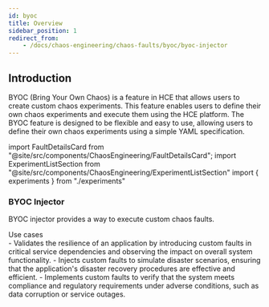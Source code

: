```yaml
---
id: byoc
title: Overview
sidebar_position: 1
redirect_from:
    - /docs/chaos-engineering/chaos-faults/byoc/byoc-injector
---
```


## Introduction

BYOC (Bring Your Own Chaos) is a feature in HCE that allows users to create custom chaos experiments. This feature enables users to define their own chaos experiments and execute them using the HCE platform. The BYOC feature is designed to be flexible and easy to use, allowing users to define their own chaos experiments using a simple YAML specification.

<!-- Import statement for Custom Components -->

import FaultDetailsCard from "@site/src/components/ChaosEngineering/FaultDetailsCard";
import ExperimentListSection from "@site/src/components/ChaosEngineering/ExperimentListSection"
import { experiments } from "./experiments"

<!-- Heading Description -->

<!-- Experiment List and Search Bar (every experiment added below, need to be added in this file also) -->

<ExperimentListSection experiments={experiments} />

<!-- Code for Fault Card starts from here -->

<FaultDetailsCard category="byoc">

<!-- please specify category in above tag to generate correct experiment icons and links by itself, if links are broken please contact @Sahil, that's me -->

### BYOC Injector

<!-- Need above heading in markdown ### for it to populate right navigation bar and generate links -->

BYOC injector provides a way to execute custom chaos faults.

<!-- <Accordion color='green'/> has same usage as details but green in color -->

<Accordion color="green">
<summary>Use cases </summary>
- Validates the resilience of an application by introducing custom faults in critical service dependencies and observing the impact on overall system functionality.
- Injects custom faults to simulate disaster scenarios, ensuring that the application's disaster recovery procedures are effective and efficient.
- Implements custom faults to verify that the system meets compliance and regulatory requirements under adverse conditions, such as data corruption or service outages.
</Accordion>

</FaultDetailsCard>

<!-- Code for Fault Card ends here -->

